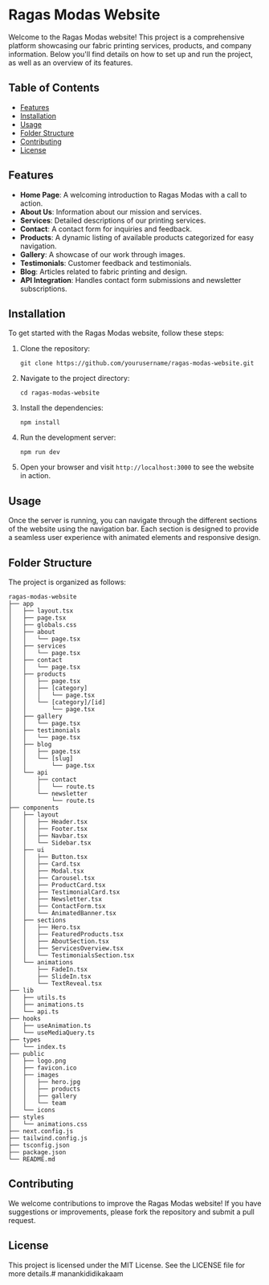 # Ragas Modas Website

Welcome to the Ragas Modas website! This project is a comprehensive platform showcasing our fabric printing services, products, and company information. Below you'll find details on how to set up and run the project, as well as an overview of its features.

## Table of Contents

- [Features](#features)
- [Installation](#installation)
- [Usage](#usage)
- [Folder Structure](#folder-structure)
- [Contributing](#contributing)
- [License](#license)

## Features

- **Home Page**: A welcoming introduction to Ragas Modas with a call to action.
- **About Us**: Information about our mission and services.
- **Services**: Detailed descriptions of our printing services.
- **Contact**: A contact form for inquiries and feedback.
- **Products**: A dynamic listing of available products categorized for easy navigation.
- **Gallery**: A showcase of our work through images.
- **Testimonials**: Customer feedback and testimonials.
- **Blog**: Articles related to fabric printing and design.
- **API Integration**: Handles contact form submissions and newsletter subscriptions.

## Installation

To get started with the Ragas Modas website, follow these steps:

1. Clone the repository:
   ```
   git clone https://github.com/yourusername/ragas-modas-website.git
   ```

2. Navigate to the project directory:
   ```
   cd ragas-modas-website
   ```

3. Install the dependencies:
   ```
   npm install
   ```

4. Run the development server:
   ```
   npm run dev
   ```

5. Open your browser and visit `http://localhost:3000` to see the website in action.

## Usage

Once the server is running, you can navigate through the different sections of the website using the navigation bar. Each section is designed to provide a seamless user experience with animated elements and responsive design.

## Folder Structure

The project is organized as follows:

```
ragas-modas-website
├── app
│   ├── layout.tsx
│   ├── page.tsx
│   ├── globals.css
│   ├── about
│   │   └── page.tsx
│   ├── services
│   │   └── page.tsx
│   ├── contact
│   │   └── page.tsx
│   ├── products
│   │   ├── page.tsx
│   │   ├── [category]
│   │   │   └── page.tsx
│   │   └── [category]/[id]
│   │       └── page.tsx
│   ├── gallery
│   │   └── page.tsx
│   ├── testimonials
│   │   └── page.tsx
│   ├── blog
│   │   ├── page.tsx
│   │   └── [slug]
│   │       └── page.tsx
│   └── api
│       ├── contact
│       │   └── route.ts
│       └── newsletter
│           └── route.ts
├── components
│   ├── layout
│   │   ├── Header.tsx
│   │   ├── Footer.tsx
│   │   ├── Navbar.tsx
│   │   └── Sidebar.tsx
│   ├── ui
│   │   ├── Button.tsx
│   │   ├── Card.tsx
│   │   ├── Modal.tsx
│   │   ├── Carousel.tsx
│   │   ├── ProductCard.tsx
│   │   ├── TestimonialCard.tsx
│   │   ├── Newsletter.tsx
│   │   ├── ContactForm.tsx
│   │   └── AnimatedBanner.tsx
│   ├── sections
│   │   ├── Hero.tsx
│   │   ├── FeaturedProducts.tsx
│   │   ├── AboutSection.tsx
│   │   ├── ServicesOverview.tsx
│   │   └── TestimonialsSection.tsx
│   └── animations
│       ├── FadeIn.tsx
│       ├── SlideIn.tsx
│       └── TextReveal.tsx
├── lib
│   ├── utils.ts
│   ├── animations.ts
│   └── api.ts
├── hooks
│   ├── useAnimation.ts
│   └── useMediaQuery.ts
├── types
│   └── index.ts
├── public
│   ├── logo.png
│   ├── favicon.ico
│   ├── images
│   │   ├── hero.jpg
│   │   ├── products
│   │   ├── gallery
│   │   └── team
│   └── icons
├── styles
│   └── animations.css
├── next.config.js
├── tailwind.config.js
├── tsconfig.json
├── package.json
└── README.md
```

## Contributing

We welcome contributions to improve the Ragas Modas website! If you have suggestions or improvements, please fork the repository and submit a pull request.

## License

This project is licensed under the MIT License. See the LICENSE file for more details.# manankididikakaam
